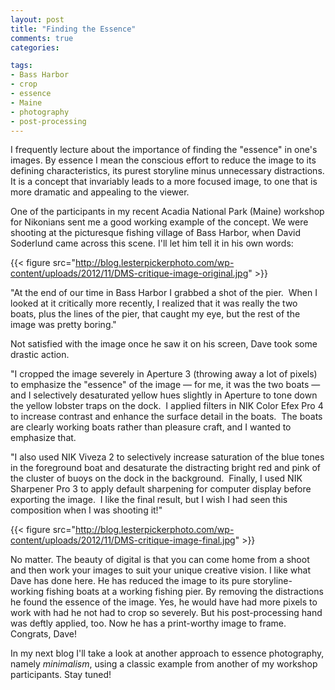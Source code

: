 ```yaml
---
layout: post
title: "Finding the Essence"
comments: true
categories:

tags:
- Bass Harbor
- crop
- essence
- Maine
- photography
- post-processing
---
```

I frequently lecture about the importance of finding the "essence" in one's images. By essence I mean the conscious effort to reduce the image to its defining characteristics, its purest storyline minus unnecessary distractions. It is a concept that invariably leads to a more focused image, to one that is more dramatic and appealing to the viewer.

One of the participants in my recent Acadia National Park (Maine) workshop for Nikonians sent me a good working example of the concept. We were shooting at the picturesque fishing village of Bass Harbor, when David Soderlund came across this scene. I'll let him tell it in his own words:

{{< figure src="http://blog.lesterpickerphoto.com/wp-content/uploads/2012/11/DMS-critique-image-original.jpg" >}}

"At the end of our time in Bass Harbor I grabbed a shot of the pier.  When I looked at it critically more recently, I realized that it was really the two boats, plus the lines of the pier, that caught my eye, but the rest of the image was pretty boring."

Not satisfied with the image once he saw it on his screen, Dave took some drastic action.

"I cropped the image severely in Aperture 3 (throwing away a lot of pixels) to emphasize the "essence" of the image — for me, it was the two boats — and I selectively desaturated yellow hues slightly in Aperture to tone down the yellow lobster traps on the dock.  I applied filters in NIK Color Efex Pro 4 to increase contrast and enhance the surface detail in the boats.  The boats are clearly working boats rather than pleasure craft, and I wanted to emphasize that.

"I also used NIK Viveza 2 to selectively increase saturation of the blue tones in the foreground boat and desaturate the distracting bright red and pink of the cluster of buoys on the dock in the background.  Finally, I used NIK Sharpener Pro 3 to apply default sharpening for computer display before exporting the image.  I like the final result, but I wish I had seen this composition when I was shooting it!"

{{< figure src="http://blog.lesterpickerphoto.com/wp-content/uploads/2012/11/DMS-critique-image-final.jpg" >}} 

No matter. The beauty of digital is that you can come home from a shoot and then work your images to suit your unique creative vision. I like what Dave has done here. He has reduced the image to its pure storyline- working fishing boats at a working fishing pier. By removing the distractions he found the essence of the image. Yes, he would have had more pixels to work with had he not had to crop so severely. But his post-processing hand was deftly applied, too. Now he has a print-worthy image to frame. Congrats, Dave!

In my next blog I'll take a look at another approach to essence photography, namely <em>minimalism</em>, using a classic example from another of my workshop participants. Stay tuned!